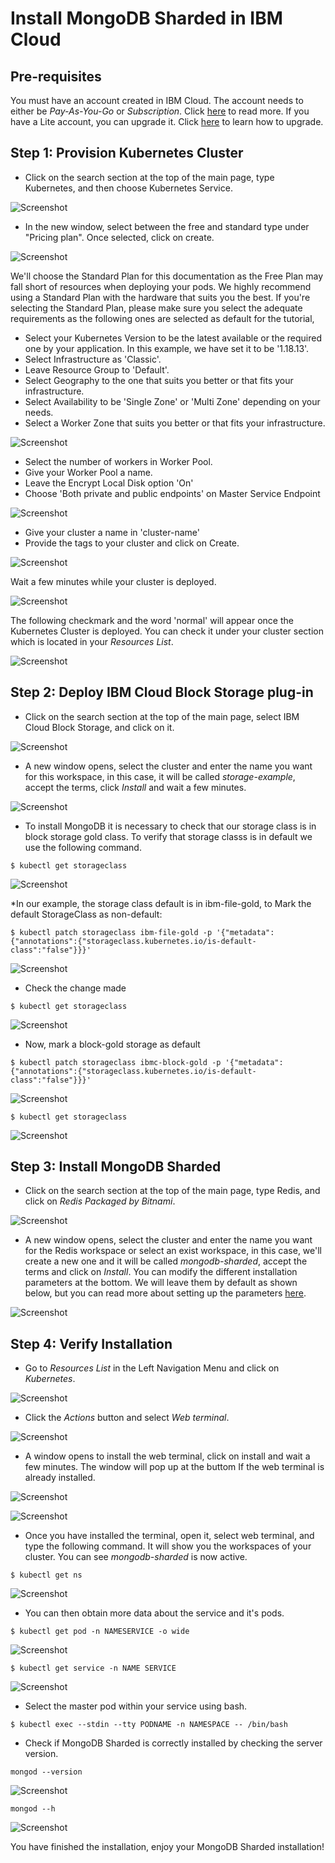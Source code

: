 # Install MongoDB Sharded in IBM Cloud

## Pre-requisites

You must have an account created in IBM Cloud. The account needs to either be *Pay-As-You-Go* or *Subscription*. Click [here](https://cloud.ibm.com/docs/account?topic=account-accounts "here") to read more.
If you have a Lite account, you can upgrade it. Click [here](https://cloud.ibm.com/docs/account?topic=account-account-getting-started#account-gs-upgrade "here") to learn how to upgrade.

## Step 1: Provision Kubernetes Cluster

* Click on the search section at the top of the main page, type Kubernetes, and then choose Kubernetes Service.

![Screenshot](Kubernetes1.PNG)

* In the new window, select between the free and standard type under "Pricing plan". Once selected, click on create.

![Screenshot](KubernetesPaid1.PNG)

We'll choose the Standard Plan for this documentation as the Free Plan may fall short of resources when deploying your pods. We highly recommend using a Standard Plan with the hardware that suits you the best. If you're selecting the Standard Plan, please make sure you select the adequate requirements as the following ones are selected as default for the tutorial,

* Select your Kubernetes Version to be the latest available or the required one by your application. In this example, we have set it to be '1.18.13'.
* Select Infrastructure as 'Classic'.
* Leave Resource Group to 'Default'.
* Select Geography to the one that suits you better or that fits your infrastructure.
* Select Availability to be 'Single Zone' or 'Multi Zone' depending on your needs.
* Select a Worker Zone that suits you better or that fits your infrastructure.

![Screenshot](KubernetesPaid2.PNG)

* Select the number of workers in Worker Pool.
* Give your Worker Pool a name.
* Leave the Encrypt Local Disk option 'On'
* Choose 'Both private and public endpoints' on Master Service Endpoint

![Screenshot](KubernetesPaid4.PNG)

* Give your cluster a name in 'cluster-name'
* Provide the tags to your cluster and click on Create.

![Screenshot](KubernetesPaid5.PNG)

Wait a few minutes while your cluster is deployed.

![Screenshot](KubernetesPaid3.PNG)

The following checkmark and the word 'normal' will appear once the Kubernetes Cluster is deployed. You can check it under your cluster section which is located in your *Resources List*.

![Screenshot](KubernetesPaid6.PNG)


## Step 2:  Deploy IBM Cloud Block Storage plug-in

* Click on the search section at the top of the main page, select IBM Cloud Block Storage, and click on it.

![Screenshot](StoragePaid1.PNG)

* A new window opens, select the cluster and enter the name you want for this workspace, in this case, it will be called _storage-example_, accept the terms, click *Install* and wait a few minutes.

![Screenshot](StoragePaid2.PNG)

* To install MongoDB it is necessary to check that our storage class is in block storage gold class. To verify that storage classs is in default we use the following command. 

`$ kubectl get storageclass`

![Screenshot](teststorage1.PNG)

*In our example, the storage class default is in ibm-file-gold, to Mark the default StorageClass as non-default:

`$ kubectl patch storageclass ibm-file-gold -p '{"metadata": {"annotations":{"storageclass.kubernetes.io/is-default-class":"false"}}}'`

![Screenshot](teststorage2.PNG)

* Check the change made 

`$ kubectl get storageclass`

![Screenshot](teststorage3.PNG)

* Now, mark a block-gold storage as default

`$ kubectl patch storageclass ibmc-block-gold -p '{"metadata": {"annotations":{"storageclass.kubernetes.io/is-default-class":"false"}}}'`

![Screenshot](teststorage4.PNG)

`$ kubectl get storageclass`

![Screenshot](teststorage5.PNG)


## Step 3: Install MongoDB Sharded

* Click on the search section at the top of the main page, type Redis, and click on _Redis Packaged by Bitnami_.

![Screenshot](mongo1.PNG)

* A new window opens, select the cluster and enter the name you want for the Redis workspace or select an exist workspace, in this case, we'll create a new one and it will be called _mongodb-sharded_, accept the terms and click on *Install*. You can modify the different installation parameters at the bottom. We will leave them by default as shown below, but you can read more about setting up the parameters [here](https://cloud.ibm.com/catalog/content/mongodb-sharded-Qml0bmFtaS1tb25nb2RiLXNoYXJkZWQ=-global#about "here").

![Screenshot](mongo2.PNG)


## Step 4: Verify Installation

* Go to *Resources List* in the Left Navigation Menu and click on *Kubernetes*.

![Screenshot](test1.png)

* Click the *Actions* button and select *Web terminal*.

![Screenshot](test2.PNG)

* A window opens to install the web terminal, click on install and wait a few minutes. The window will pop up at the buttom If the web terminal is already installed.

![Screenshot](test3.PNG)

![Screenshot](test7.PNG)

* Once you have installed the terminal, open it, select web terminal, and type the following command. It will show you the workspaces of your cluster. You can see *mongodb-sharded* is now active.

`$ kubectl get ns`

![Screenshot](testmongo1.PNG)

* You can then obtain more data about the service and it's pods.

`$ kubectl get pod -n NAMESERVICE -o wide`

![Screenshot](testmongo2.PNG)

`$ kubectl get service -n NAME SERVICE`

![Screenshot](testmongo3.PNG)

* Select the master pod within your service using bash.

`$ kubectl exec --stdin --tty PODNAME -n NAMESPACE -- /bin/bash`

* Check if MongoDB Sharded is correctly installed by checking the server version.

` mongod --version `

![Screenshot](testmongo4.PNG)

` mongod --h `

![Screenshot](testmongo5.PNG)

You have finished the installation, enjoy your MongoDB Sharded installation!




